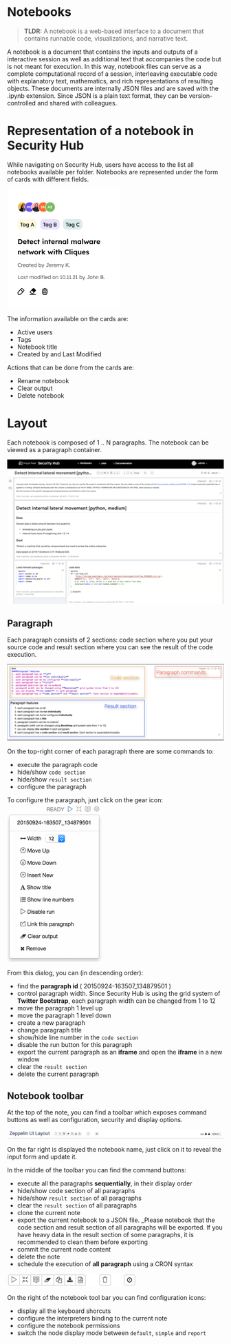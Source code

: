 # Notebooks


>**TLDR:** A notebook is a web-based interface to a document that contains runnable code, visualizations, and narrative text.

A notebook is a document that contains the inputs and outputs of a interactive session as well as additional text that accompanies the code but is not meant for execution. In this way, notebook files can serve as a complete computational record of a session, interleaving executable code with explanatory text, mathematics, and rich representations of resulting objects. These documents are internally JSON files and are saved with the .ipynb extension. Since JSON is a plain text format, they can be version-controlled and shared with colleagues.

# Representation of a notebook in Security Hub

While navigating on Security Hub, users have access to the list all notebooks available per folder. Notebooks are represented under the form of cards with different fields.

![Notebook card](/img/notebook_card.png)

The information available on the cards are:
- Active users
- Tags
- Notebook title
- Created by and Last Modified

Actions that can be done from the cards are:
- Rename notebook
- Clear output
- Delete notebook


# Layout
Each notebook is composed of 1 .. N paragraphs. The notebook can be viewed as a paragraph container.

![Notebook layout](/img/notebook_layout.png)

## Paragraph
Each paragraph consists of 2 sections: code section where you put your source code and result section where you can see the result of the code execution.

![Paragraph layout](/img/paragraph_layout.png)

On the top-right corner of each paragraph there are some commands to:
- execute the paragraph code
- hide/show `code section`
- hide/show `result section`
- configure the paragraph

To configure the paragraph, just click on the gear icon:
![Paragraph confi dialog](/img/paragraph_configuration_dialog.png)

From this dialog, you can (in descending order):
- find the **paragraph id** ( 20150924-163507_134879501 )
- control paragraph width. Since Security Hub is using the grid system of **Twitter Bootstrap**, each paragraph width can be changed from 1 to 12
- move the paragraph 1 level up
- move the paragraph 1 level down
- create a new paragraph
- change paragraph title
- show/hide line number in the `code section`
- disable the run button for this paragraph
- export the current paragraph as an **iframe** and open the **iframe** in a new window
- clear the `result section`
- delete the current paragraph

## Notebook toolbar
At the top of the note, you can find a toolbar which exposes command buttons as well as configuration, security and display options.

![Note toolbar](/img/note_toolbar.png)

On the far right is displayed the notebook name, just click on it to reveal the input form and update it.

In the middle of the toolbar you can find the command buttons:
- execute all the paragraphs **sequentially**, in their display order
- hide/show code section of all paragraphs
- hide/show `result section` of all paragraphs
- clear the `result section` of all paragraphs
- clone the current note
- export the current notebook to a JSON file. _Please notebook that the code section and result section of all paragraphs will be exported. If you have heavy data in the result section of some paragraphs, it is recommended to clean them before exporting
- commit the current node content
- delete the note
- schedule the execution of **all paragraph** using a CRON syntax

<img src="/img/note_commands.png" alt="drawing" width="300"/>

On the right of the notebook tool bar you can find configuration icons:
- display all the keyboard shorcuts
- configure the interpreters binding to the current note
- configure the notebook permissions
- switch the node display mode between `default`, `simple` and `report`
 


